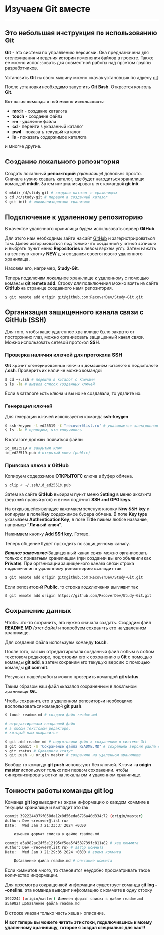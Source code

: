 # Изучаем Git вместе

---


## Это небольшая инструкция по использованию Git

**Git** - это система по управлению версиями. Она предназначена для отслеживания и ведения истории изменения файлов в проекте. Также ее можно использовать для совместной работы над проетом группы разработчиков.

Установить **Git** на свою машину можно скачав установщик по адресу [git](https://git-scm.com/downloads "Git download")


После установки необходимо запустить __Git Bash__. Откроется консоль **Git**.

Вот какие команды в ней можно использовать:

* __mrdir__ - создание каталога
* __touch__ - создание файла
* __rm__ - удаление файла
* __cd__ - перейти в указанный каталог
* __pwd__ - показать текущий каталог
* __ls__ - показать содержимое каталога

и многие другие.

## Создание локального репозитория

Создать локальный __репозиторий__ *(хранилище)* довольно просто.
Сначала нужно создать каталог, где будет находиться хранилище командой **mkdir**. Затем инициализировать его командой **git init**

```bash
$ mkdir /d/stidy-git # создали каталог с хранилищем
$ cd /d/study-git # перешли в созданный каталог
$ git init # инициализировали хранилище
```

## Подключение к удаленному репозиторию

В качестве удаленного хранилища будем использовать сервер **GitHub**.

Для этого нам необходимо зайти на сайт [GitHub](https://github.com) и загеристрироваться там. Далее авторизоваться под только что созданной учетной записью и выбрать пункт меню **Repositories** в левом верхем углу. Затем нажать на зеленую кнопку **NEW** для создания своего нового удаленного хранилища.

Назовем его, например, **Study-Git**.

Теперь подключим локальное хранилище к удаленному с помощью команды **git remote add**. Строку для подключения можно взять на сайте __GitHub__ на странице созданного нами репозитория.

```bash
$ git remote add origin git@github.com:RecoverDev/Study-Git.git
``` 

## Организация защищенного канала связи с GitHub (SSH)

Для того, чтобы ваше удаленное хранилище было закрыто от посторонних глаз, можно организовать защищенный канал связи. Можно использовать сетевой протокол **SSH**.

### Проверка наличия ключей для протокола SSH

**Git** хранит сгенерированные ключи в домашнем каталоге в подкаталоге **/.ssh**.
Проверить их наличие можно командой

```bash
$ cd ~/.ssh # перешли в каталог с ключами
$ ls -la # вывели список созданных ключей
```

Если в каталоге есть ключи и вы их не создавали, то удалите их.

### Генерация ключей

Для генерации ключей используется команда **ssh-keygen**

```bash
$ ssh-keygen -t ed25519 -C "recover@list.ru" # указывается электронная почта к которой привязан аккаунт на GitHub
$ ls -la # проверим, что получилось
```

В каталоге должны появиться файлы

```bash
id_ed25519 # закрытый ключ
id_ed25519.pub # открытый ключ (public)
```

### Привязка ключа к GitHub

Копируем содержимое **ОТКРЫТОГО** ключа в буфер обмена.
```bash
$ clip < ~/.ssh/id_ed25519.pub
```

Затем на сайте **GitHub** выбирам пункт меню **Setting** в меню аккаунта (верхний правый угол) и в нем подпункт **SSH and GPG keys**.

На открывшейся вкладке нажимаем зеленую кнопку **New SSH key** и копируем в поле __Key__ содержимое буфера обмена. В поле **Key type** указываем **Authentication Key**, в поле **Title** пишем любое название, например **"Личный ключ"**.

Нажимаем кнопку **Add SSH key**. Готово.

Теперь общение будет проходить по защищенному каналу.

_**Важное замечание**_:Защищенный канал связи можно организовать только с приватным хранилищем (при создании вы его объявили как **Private**). При организации защищенного канала связи строка подключения к удаленному репозиторию выглядит так

```bash
$ git remote add origin git@github.com:RecoverDev/Study-Git.git
``` 

Если репозиторий **Public**, то строка подключения выглядит так

```bash
$ git remote add origin https://github.com/RecoverDev/Study-Git.git
```


## Сохранение данных

Чтобы что-то сохранить, это нужно сначала создать. Создадим файл **README.MD** _(этот файл)_ и попробуем сохранить его на удаленном хранилище.

Для создания файла используем команду **touch**.

После того, как мы отредактировали созданный файл любым в любом текстовом редакторе, подготовим его к сохранению в __Git__ с помощью команды **git add**, а затем сохраним его текущую версию с помощью команды **git commit**.

Результат нашей работы можно проверить командой **git status**.

Таким образом наш файл оказался сохраненным в локальном хранилище **Git**. 

Чтобы сохранить его в удаленном репозитории необходимо воспользоваться командой **git push**.

```bash
$ touch readme.md # создали файл readme.md

# отредактировали созданный файл
# в любом текстовом редакторе,
# который нам понравится

$ git add readme.md # подготовили файл к сохранению в системе Git
$ git commit -m "Сохранение файла README.MD" # сохранили версию файла с описанием ( -m "Описание")
$ git status # Проверили статус
$ git push -u origin master # сохранили на удаленном хранилище
```
Вообще то команду **git push** используют без ключей. Ключи **-u origin master** используют только при первом сохранении, чтобы синхронизировать ветки на локальном и удаленном хранилище.


## Тонкости работы команды git log

Команда **git log**  выводит на экран информацию о каждом коммите в текущем хранилище и выглядит это так
```bash
commit 3922244375f058da12e8d56eda6796a40d334c72 (origin/master)
Author: Dev <recover@list.ru>
Date:   Wed Jan 3 21:33:37 2024 +0300

    Изменен формат списка в файле readme.md

commit a5a982ac2df5e12195ef5ea5f4539739fc811a82 # хеш коммита
Author: Dev <recover@list.ru> # автор коммита
Date:   Wed Jan 3 21:29:35 2024 +0300 # время коммита

    Добавление файла readme.md # описание коммита

```
Если коммитов много, то становится неудобно просматривать такое количество информации.

Для просмотра сокращенной информации существует команда **git log --oneline**. эта команда выводит информацию о коммите в одну строку

```bash
3922244 (origin/master) Изменен формат списка в файле readme.md
a5a982a Добавление файла readme.md

```

В строке указан только часть хеша и описание.

__И вот теперь вы можете читать эти стоки, подключившись к моему удаленному хранилищу, которое я создал специально для вас!!!__



